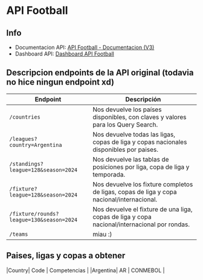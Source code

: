 # API Football

## Info

- Documentacion API: [API Football - Documentacion (V3)](https://www.api-football.com/documentation-v3)
- Dashboard API: [Dashboard API Football](https://dashboard.api-football.com/)

## Descripcion endpoints de la API original (todavia no hice ningun endpoint xd)

| Endpoint    |Descripción                                                          |
|-------------|----------------------------------------------------------------------|
| `/countries`|Nos devuelve los países disponibles, con claves y valores para los Query Search. |
| `/leagues?country=Argentina` | Nos devuelve todas las ligas, copas de liga y copas nacionales disponibles por paises. |
| `/standings?league=128&season=2024` | Nos devuelve las tablas de posiciones por liga, copa de liga y temporada. |
| `/fixture?league=128&season=2024` | Nos devuelve los fixture completos de ligas, copas de liga y copa nacional/internacional. |
| `/fixture/rounds?league=130&season=2024` | Nos devuelve el fixture de una liga, copas de liga y copa nacional/internacional por rondas. |
| `/teams` | miau :) |
## Paises, ligas y copas a obtener

|Country| Code | Competencias |
|Argentina| AR | CONMEBOL |